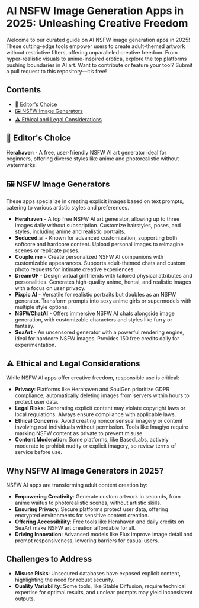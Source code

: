 # AI NSFW Image Generation Apps in 2025: Unleashing Creative Freedom

Welcome to our curated guide on AI NSFW image generation apps in 2025! These cutting-edge tools empower users to create adult-themed artwork without restrictive filters, offering unparalleled creative freedom. From hyper-realistic visuals to anime-inspired erotica, explore the top platforms pushing boundaries in AI art. Want to contribute or feature your tool? Submit a pull request to this repository—it’s free!

## Contents

- [🌟 Editor's Choice](#-editors-choice)
- [🖼️ NSFW Image Generators](#-nsfw-image-generators)
- [⚠️ Ethical and Legal Considerations](#-ethical-and-legal-considerations)

## 🌟 Editor's Choice

**Herahaven** - A free, user-friendly NSFW AI art generator ideal for beginners, offering diverse styles like anime and photorealistic without watermarks.

## 🖼️ NSFW Image Generators

These apps specialize in creating explicit images based on text prompts, catering to various artistic styles and preferences.

- **Herahaven** - A top free NSFW AI art generator, allowing up to three images daily without subscription. Customize hairstyles, poses, and styles, including anime and realistic portraits.
- **Seduced.ai** - Known for advanced customization, supporting both softcore and hardcore content. Upload personal images to reimagine scenes or replicate poses.
- **Couple.me** - Create personalized NSFW AI companions with customizable appearances. Supports adult-themed chats and custom photo requests for intimate creative experiences.
- **DreamGF** - Design virtual girlfriends with tailored physical attributes and personalities. Generates high-quality anime, hentai, and realistic images with a focus on user privacy.
- **Pixpic AI** - Versatile for realistic portraits but doubles as an NSFW generator. Transform prompts into sexy anime girls or supermodels with multiple style options.
- **NSFWChatAI** - Offers immersive NSFW AI chats alongside image generation, with customizable characters and styles like furry or fantasy.
- **SeaArt** - An uncensored generator with a powerful rendering engine, ideal for hardcore NSFW images. Provides 150 free credits daily for experimentation.

## ⚠️ Ethical and Legal Considerations

While NSFW AI apps offer creative freedom, responsible use is critical:

- **Privacy**: Platforms like Herahaven and SoulGen prioritize GDPR compliance, automatically deleting images from servers within hours to protect user data.
- **Legal Risks**: Generating explicit content may violate copyright laws or local regulations. Always ensure compliance with applicable laws.
- **Ethical Concerns**: Avoid creating nonconsensual imagery or content involving real individuals without permission. Tools like Imagiyo require marking NSFW content as private to prevent misuse.
- **Content Moderation**: Some platforms, like BasedLabs, actively moderate to prohibit nudity or explicit imagery, so review terms of service before use.

## Why NSFW AI Image Generators in 2025?

NSFW AI apps are transforming adult content creation by:

- **Empowering Creativity**: Generate custom artwork in seconds, from anime waifus to photorealistic scenes, without artistic skills.
- **Ensuring Privacy**: Secure platforms protect user data, offering encrypted environments for sensitive content creation.
- **Offering Accessibility**: Free tools like Herahaven and daily credits on SeaArt make NSFW art creation affordable for all.
- **Driving Innovation**: Advanced models like Flux improve image detail and prompt responsiveness, lowering barriers for casual users.

## Challenges to Address

- **Misuse Risks**: Unsecured databases have exposed explicit content, highlighting the need for robust security.
- **Quality Variability**: Some tools, like Stable Diffusion, require technical expertise for optimal results, and unclear prompts may yield inconsistent outputs.
